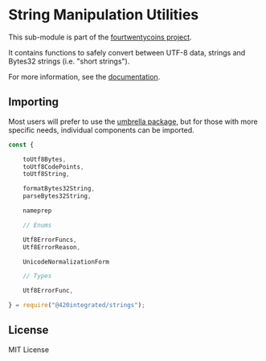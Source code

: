 String Manipulation Utilities
=============================

This sub-module is part of the [fourtwentycoins project](https://github.com/420integrated/fourtwentycoins.js).

It contains functions to safely convert between UTF-8 data, strings and Bytes32 strings
(i.e. "short strings").

For more information, see the [documentation](https://420integrated.com/wiki/v5/api/utils/strings/).

Importing
---------

Most users will prefer to use the [umbrella package](https://www.npmjs.com/package/fourtwentycoins ),
but for those with more specific needs, individual components can be imported.

```javascript
const {

    toUtf8Bytes,
    toUtf8CodePoints,
    toUtf8String,

    formatBytes32String,
    parseBytes32String,

    nameprep

    // Enums

    Utf8ErrorFuncs,
    Utf8ErrorReason,

    UnicodeNormalizationForm

    // Types

    Utf8ErrorFunc,

} = require("@420integrated/strings");
```


License
-------

MIT License

